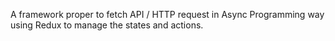 A framework proper to fetch API / HTTP request in Async Programming way using Redux to manage the states and actions.
